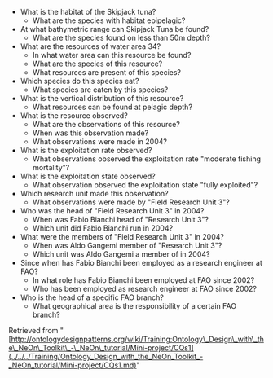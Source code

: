 * What is the habitat of the Skipjack tuna?
	+ What are the species with habitat epipelagic?
* At what bathymetric range can Skipjack Tuna be found?
	+ What are the species found on less than 50m depth?
* What are the resources of water area 34?
	+ In what water area can this resource be found?
	+ What are the species of this resource?
	+ What resources are present of this species?
* Which species do this species eat?
	+ What species are eaten by this species?
* What is the vertical distribution of this resource?
	+ What resources can be found at pelagic depth?
* What is the resource observed?
	+ What are the observations of this resource?
	+ When was this observation made?
	+ What observations were made in 2004?
* What is the exploitation rate observed?
	+ What observations observed the exploitation rate "moderate fishing mortality"?
* What is the exploitation state observed?
	+ What observation observed the exploitation state "fully exploited"?
* Which research unit made this observation?
	+ What observations were made by "Field Research Unit 3"?
* Who was the head of "Field Research Unit 3" in 2004?
	+ When was Fabio Bianchi head of "Research Unit 3"?
	+ Which unit did Fabio Bianchi run in 2004?
* What were the members of "Field Research Unit 3" in 2004?
	+ When was Aldo Gangemi member of "Research Unit 3"?
	+ Which unit was Aldo Gangemi a member of in 2004?
* Since when has Fabio Bianchi been employed as a research engineer at FAO?
	+ In what role has Fabio Bianchi been employed at FAO since 2002?
	+ Who has been employed as research engineer at FAO since 2002?
* Who is the head of a specific FAO branch?
	+ What geographical area is the responsibility of a certain FAO branch?




Retrieved from "[http://ontologydesignpatterns.org/wiki/Training:Ontology\_Design\_with\_the\_NeOn\_Toolkit\_-\_NeOn\_tutorial/Mini-project/CQs1](../../../Training/Ontology_Design_with_the_NeOn_Toolkit_-_NeOn_tutorial/Mini-project/CQs1.md)"